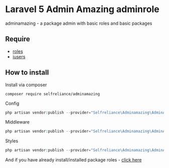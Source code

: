 # Laravel 5 Admin Amazing adminrole
adminamazing - a package admin with basic roles and basic packages

## Require

- [roles](https://github.com/selfrelianceme/fixroles)
- [iusers](http://github.com/selfrelianceme/iusers)

## How to install

Install via composer
```
composer require selfreliance/adminamazing
```

Config
```php
php artisan vendor:publish --provider="Selfreliance\Adminamazing\AdminAmazingServiceProvider" --tag="config" --force
```

Middleware
```php
php artisan vendor:publish --provider="Selfreliance\Adminamazing\AdminAmazingServiceProvider" --tag="middleware" --force
```

Styles
```php
php artisan vendor:publish --provider="Selfreliance\Adminamazing\AdminAmazingServiceProdiver" --tag="assets" --force
```

And if you have already install/installed package roles - [click here](https://github.com/selfrelianceme/fixroles/blob/master/README.md)
